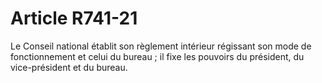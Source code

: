 # Article R741-21

Le Conseil national établit son règlement intérieur régissant son mode de fonctionnement et celui du bureau ; il fixe les pouvoirs du président, du vice-président et du bureau.